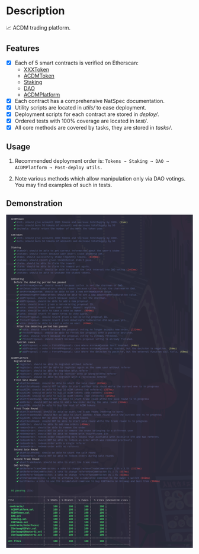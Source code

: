 # Description

📈 ACDM trading platform.

## Features

- [x] Each of 5 smart contracts is verified on Etherscan:
    - [XXXToken](https://rinkeby.etherscan.io/address/0xe8cFcc36373Ab8741C013A80A9178d2380340320#code)
    - [ACDMToken](https://rinkeby.etherscan.io/address/0x050Db22eBbE3E1f08D2C1A70c9b6C8EfABd2bEf9#code)
    - [Staking](https://rinkeby.etherscan.io/address/0xa71cd27E0BaAA0EED5e91DdFF9d7A61640df0cFb#code)
    - [DAO](https://rinkeby.etherscan.io/address/0xf39F978F42DeCA16bba8294C9a4E11F14320Ec87#code)
    - [ACDMPlatform](https://rinkeby.etherscan.io/address/0x56216808dEb3B23398c00eAA7d87c6105425dC71#code)
- [x] Each contract has a comprehensive NatSpec documentation.
- [x] Utility scripts are located in _utils/_ to ease deployment.
- [x] Deployment scripts for each contract are stored in _deploy/_.
- [x] Ordered tests with 100% coverage are located in _test/_.
- [x] All core methods are covered by tasks, they are stored in _tasks/_.

## Usage

1. Recommended deployment order is:
`Tokens → Staking → DAO → ACDMPlatform → Post-deploy utils.`

2. Note various methods which allow manipulation only via DAO votings.
You may find examples of such in tests.

## Demonstration

![](demo/tests.png)
